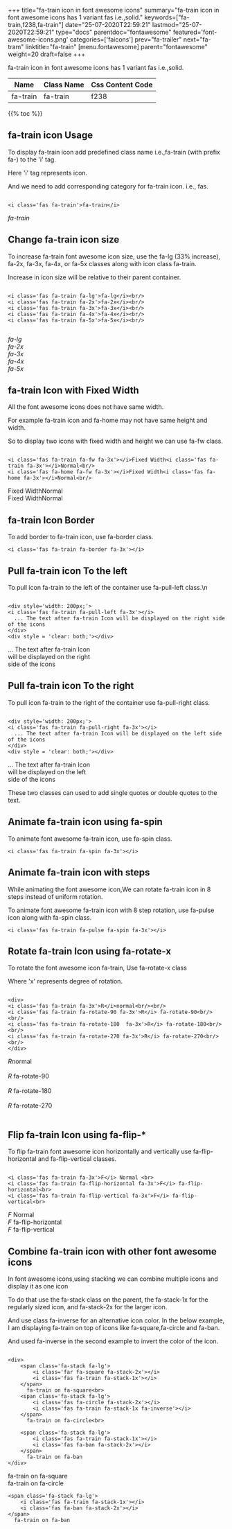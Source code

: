 +++
title="fa-train icon in font awesome icons"
summary="fa-train icon in font awesome icons has 1 variant fas i.e.,solid."
keywords=["fa-train,f238,fa-train"]
date="25-07-2020T22:59:21"
lastmod="25-07-2020T22:59:21"
type="docs"
parentdoc="fontawesome"
featured='font-awesome-icons.png'
categories=['faicons']
prev="fa-trailer"
next="fa-tram"
linktitle="fa-train"
[menu.fontawesome]
parent="fontawesome"
weight=20
draft=false
+++


fa-train icon in font awesome icons has 1 variant fas i.e.,solid.

<div class='table-responsive'><table class='table'><thead><tr><th>Name</th><th>Class Name</th><th>Css Content Code</th></tr></thead><tbody><tr><td>fa-train</td><td>fa-train</td><td>f238</td></tr></tbody></table></div>


{{% toc %}}


## fa-train icon Usage

To display fa-train icon add predefined class name i.e.,fa-train (with prefix fa-) to the 'i' tag.

Here 'i' tag represents icon.

And we need to add corresponding category for fa-train icon. i.e., fas.


```

<i class='fas fa-train'>fa-train</i>
```

<i class='fas fa-train'>fa-train</i>




## Change fa-train icon size
To increase fa-train font awesome icon size, use the fa-lg (33% increase), fa-2x, fa-3x, fa-4x, or fa-5x classes along with icon class fa-train.

Increase in icon size will be relative to their parent container. 

```

<i class='fas fa-train fa-lg'>fa-lg</i><br/>
<i class='fas fa-train fa-2x'>fa-2x</i><br/>
<i class='fas fa-train fa-3x'>fa-3x</i><br/>
<i class='fas fa-train fa-4x'>fa-4x</i><br/>
<i class='fas fa-train fa-5x'>fa-5x</i><br/>
            
```

<i class='fas fa-train fa-lg'>fa-lg</i><br/>
<i class='fas fa-train fa-2x'>fa-2x</i><br/>
<i class='fas fa-train fa-3x'>fa-3x</i><br/>
<i class='fas fa-train fa-4x'>fa-4x</i><br/>
<i class='fas fa-train fa-5x'>fa-5x</i><br/>
            



## fa-train Icon with Fixed Width 

All the font awesome icons does not have same width.

For example fa-train icon and fa-home may not have same height and width.

So to display two icons with fixed width and height we can use fa-fw class.


```

<i class='fas fa-train fa-fw fa-3x'></i>Fixed Width<i class='fas fa-train fa-3x'></i>Normal<br/>
<i class='fas fa-home fa-fw fa-3x'></i>Fixed Width<i class='fas fa-home fa-3x'></i>Normal<br/>
```

<i class='fas fa-train fa-fw fa-3x'></i>Fixed Width<i class='fas fa-train fa-3x'></i>Normal<br/>
<i class='fas fa-home fa-fw fa-3x'></i>Fixed Width<i class='fas fa-home fa-3x'></i>Normal<br/>



## fa-train Icon Border 

To add border to fa-train icon, use fa-border class.


```
<i class='fas fa-train fa-border fa-3x'></i>

```
<i class='fas fa-train fa-border fa-3x'></i>





## Pull fa-train icon To the left

To pull icon fa-train to the left of the container use fa-pull-left class.\n

```

<div style='width: 200px;'>
<i class='fas fa-train fa-pull-left fa-3x'></i>
  ... The text after fa-train Icon will be displayed on the right side of the icons
</div>
<div style = 'clear: both;'></div>
```

<div style='width: 200px;'>
<i class='fas fa-train fa-pull-left fa-3x'></i>
  ... The text after fa-train Icon will be displayed on the right side of the icons
</div>
<div style = 'clear: both;'></div>




## Pull fa-train icon To the right
To pull icon fa-train to the right of the container use fa-pull-right class.

```

<div style='width: 200px;'>
<i class='fas fa-train fa-pull-right fa-3x'></i>
  ... The text after fa-train Icon will be displayed on the left side of the icons
</div>
<div style = 'clear: both;'></div>
```

<div style='width: 200px;'>
<i class='fas fa-train fa-pull-right fa-3x'></i>
  ... The text after fa-train Icon will be displayed on the left side of the icons
</div>
<div style = 'clear: both;'></div>

These two classes can used to add single quotes or double quotes to the text.


## Animate fa-train icon using fa-spin
To animate font awesome fa-train icon, use fa-spin class.

```
<i class='fas fa-train fa-spin fa-3x'></i>
```
<i class='fas fa-train fa-spin fa-3x'></i>




## Animate fa-train icon with steps
While animating the font awesome icon,We can rotate fa-train icon in 8 steps instead of uniform rotation.

To animate font awesome fa-train icon with 8 step rotation, use fa-pulse icon along with fa-spin class.


```
<i class='fas fa-train fa-pulse fa-spin fa-3x'></i>

```
<i class='fas fa-train fa-pulse fa-spin fa-3x'></i>





## Rotate fa-train Icon using fa-rotate-x
To rotate the font awesome icon fa-train, Use fa-rotate-x class

Where 'x' represents degree of rotation.


```

<div>
<i class='fas fa-train fa-3x'>R</i>normal<br/><br/>
<i class='fas fa-train fa-rotate-90 fa-3x'>R</i> fa-rotate-90<br/><br/> 
<i class='fas fa-train fa-rotate-180  fa-3x'>R</i> fa-rotate-180<br/><br/> 
<i class='fas fa-train fa-rotate-270 fa-3x'>R</i> fa-rotate-270<br/><br/>
</div>
```

<div>
<i class='fas fa-train fa-3x'>R</i>normal<br/><br/>
<i class='fas fa-train fa-rotate-90 fa-3x'>R</i> fa-rotate-90<br/><br/> 
<i class='fas fa-train fa-rotate-180  fa-3x'>R</i> fa-rotate-180<br/><br/> 
<i class='fas fa-train fa-rotate-270 fa-3x'>R</i> fa-rotate-270<br/><br/>
</div>




## Flip fa-train Icon using fa-flip-*
To flip fa-train font awesome icon horizontally and vertically use fa-flip-horizontal and fa-flip-vertical classes. 

```

<i class='fas fa-train fa-3x'>F</i> Normal <br>
<i class='fas fa-train fa-flip-horizontal fa-3x'>F</i> fa-flip-horizontal<br>
<i class='fas fa-train fa-flip-vertical fa-3x'>F</i> fa-flip-vertical<br>
```

<i class='fas fa-train fa-3x'>F</i> Normal <br>
<i class='fas fa-train fa-flip-horizontal fa-3x'>F</i> fa-flip-horizontal<br>
<i class='fas fa-train fa-flip-vertical fa-3x'>F</i> fa-flip-vertical<br>




## Combine fa-train icon with other font awesome icons
In font awesome icons,using stacking we can combine multiple icons and display it as one icon 

To do that use the fa-stack class on the parent, the fa-stack-1x for the regularly sized icon, and fa-stack-2x for the larger icon.

And use class fa-inverse for an alternative icon color. 
In the below example, I am displaying fa-train on top of icons like fa-square,fa-circle and fa-ban.

And used fa-inverse in the second example to invert the color of the icon.

```

<div>
    <span class='fa-stack fa-lg'>
        <i class='far fa-square fa-stack-2x'></i>
        <i class='fas fa-train fa-stack-1x'></i>
    </span>
      fa-train on fa-square<br>
    <span class='fa-stack fa-lg'>
        <i class='fas fa-circle fa-stack-2x'></i>
        <i class='fas fa-train fa-stack-1x fa-inverse'></i>
    </span>
      fa-train on fa-circle<br>

    <span class='fa-stack fa-lg'>
        <i class='fas fa-train fa-stack-1x'></i>
        <i class='fas fa-ban fa-stack-2x'></i>
    </span>
      fa-train on fa-ban
</div>
```

<div>
    <span class='fa-stack fa-lg'>
        <i class='far fa-square fa-stack-2x'></i>
        <i class='fas fa-train fa-stack-1x'></i>
    </span>
      fa-train on fa-square<br>
    <span class='fa-stack fa-lg'>
        <i class='fas fa-circle fa-stack-2x'></i>
        <i class='fas fa-train fa-stack-1x fa-inverse'></i>
    </span>
      fa-train on fa-circle<br>

    <span class='fa-stack fa-lg'>
        <i class='fas fa-train fa-stack-1x'></i>
        <i class='fas fa-ban fa-stack-2x'></i>
    </span>
      fa-train on fa-ban
</div>






